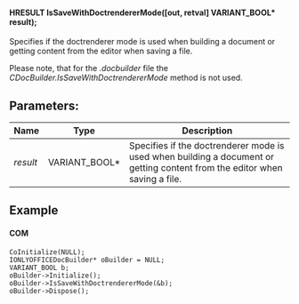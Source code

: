 #### HRESULT IsSaveWithDoctrendererMode(\[out, retval] VARIANT\_BOOL\* result);

Specifies if the doctrenderer mode is used when building a document or getting content from the editor when saving a file.

Please note, that for the *.docbuilder* file the *CDocBuilder.IsSaveWithDoctrendererMode* method is not used.

## Parameters:

| Name     | Type            | Description                                                                                                                |
| -------- | --------------- | -------------------------------------------------------------------------------------------------------------------------- |
| *result* | VARIANT\_BOOL\* | Specifies if the doctrenderer mode is used when building a document or getting content from the editor when saving a file. |

## Example

#### COM

```
CoInitialize(NULL);
IONLYOFFICEDocBuilder* oBuilder = NULL;
VARIANT_BOOL b;
oBuilder->Initialize();
oBuilder->IsSaveWithDoctrendererMode(&b);
oBuilder->Dispose();
```

